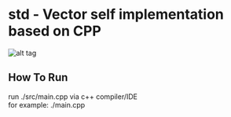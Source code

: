 # std - Vector self implementation based on CPP

![alt tag](https://github.com/orel1212/MyWorks/blob/main/CPP/CustomerWaiterTA/%E2%80%8F%E2%80%8Fs1.PNG)

## How To Run
run ./src/main.cpp via c++ compiler/IDE <br>
for example: ./main.cpp <br>
